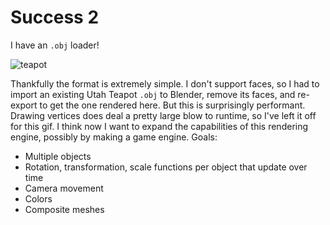 # Success 2

I have an `.obj` loader!

![teapot](teapot.gif)

Thankfully the format is extremely simple. I don't support faces, so I had to import an existing Utah Teapot `.obj` to Blender, remove its faces, and re-export to get the one rendered here. But this is surprisingly performant. Drawing vertices does deal a pretty large blow to runtime, so I've left it off for this gif. I think now I want to expand the capabilities of this rendering engine, possibly by making a game engine. Goals:
- Multiple objects
- Rotation, transformation, scale functions per object that update over time
- Camera movement
- Colors
- Composite meshes
